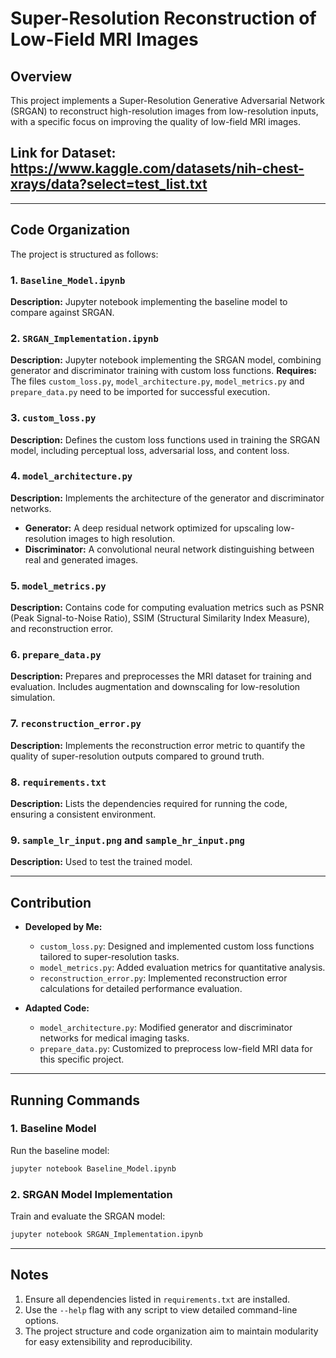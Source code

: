 # Super-Resolution Reconstruction of Low-Field MRI Images

## Overview
This project implements a Super-Resolution Generative Adversarial Network (SRGAN) to reconstruct high-resolution images from low-resolution inputs, with a specific focus on improving the quality of low-field MRI images.

## Link for Dataset: https://www.kaggle.com/datasets/nih-chest-xrays/data?select=test_list.txt
---

## Code Organization
The project is structured as follows:

### **1. `Baseline_Model.ipynb`**
**Description:** Jupyter notebook implementing the baseline model to compare against SRGAN.

### **2. `SRGAN_Implementation.ipynb`**
**Description:** Jupyter notebook implementing the SRGAN model, combining generator and discriminator training with custom loss functions.
**Requires:** The files `custom_loss.py`, `model_architecture.py`, `model_metrics.py` and `prepare_data.py` need to be imported for successful execution. 

### **3. `custom_loss.py`**
**Description:** Defines the custom loss functions used in training the SRGAN model, including perceptual loss, adversarial loss, and content loss.

### **4. `model_architecture.py`**
**Description:** Implements the architecture of the generator and discriminator networks.
- **Generator:** A deep residual network optimized for upscaling low-resolution images to high resolution.
- **Discriminator:** A convolutional neural network distinguishing between real and generated images.

### **5. `model_metrics.py`**
**Description:** Contains code for computing evaluation metrics such as PSNR (Peak Signal-to-Noise Ratio), SSIM (Structural Similarity Index Measure), and reconstruction error.

### **6. `prepare_data.py`**
**Description:** Prepares and preprocesses the MRI dataset for training and evaluation. Includes augmentation and downscaling for low-resolution simulation.

### **7. `reconstruction_error.py`**
**Description:** Implements the reconstruction error metric to quantify the quality of super-resolution outputs compared to ground truth.

### **8. `requirements.txt`**
**Description:** Lists the dependencies required for running the code, ensuring a consistent environment.

### **9. `sample_lr_input.png` and `sample_hr_input.png`**
**Description:** Used to test the trained model.

---

## Contribution
- **Developed by Me:**
  - `custom_loss.py`: Designed and implemented custom loss functions tailored to super-resolution tasks.
  - `model_metrics.py`: Added evaluation metrics for quantitative analysis.
  - `reconstruction_error.py`: Implemented reconstruction error calculations for detailed performance evaluation.

- **Adapted Code:**
  - `model_architecture.py`: Modified generator and discriminator networks for medical imaging tasks.
  - `prepare_data.py`: Customized to preprocess low-field MRI data for this specific project.

---

## Running Commands

### **1. Baseline Model**
Run the baseline model:
```bash
jupyter notebook Baseline_Model.ipynb
```

### **2. SRGAN Model Implementation**
Train and evaluate the SRGAN model:
```bash
jupyter notebook SRGAN_Implementation.ipynb
```

---

## Notes
1. Ensure all dependencies listed in `requirements.txt` are installed.
2. Use the `--help` flag with any script to view detailed command-line options.
3. The project structure and code organization aim to maintain modularity for easy extensibility and reproducibility.
